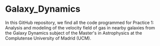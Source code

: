 # Galaxy_Dynamics

In this GitHub repository, we find all the code programmed for Practice 1: Analysis and modeling of the velocity field of gas in nearby galaxies from the Galaxy Dynamics subject of the Master's in Astrophysics at the Complutense University of Madrid (UCM).
